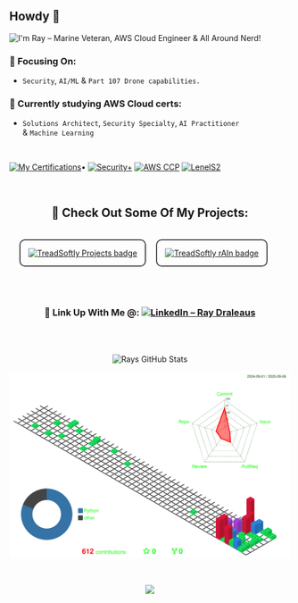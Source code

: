 ## Howdy 🤙

![I'm Ray – Marine Veteran, AWS Cloud Engineer & All Around Nerd!](https://readme-typing-svg.demolab.com/?font=Fira+Code&weight=700&size=25&pause=5500&color=00b304&center=true&vCenter=true&width=1050&height=90&lines=I%27m+Ray+%E2%80%93+Marine+Veteran,+AWS+Cloud+Engineer+%26+All+Around+Nerd!)


### 🧐 Focusing On:
- `Security`,&nbsp;`AI/ML` &&nbsp;`Part 107 Drone capabilities.`<br>

### 📖 Currently studying AWS Cloud certs:<br>
 - `Solutions Architect`,&nbsp;`Security Specialty`,&nbsp;`AI Practitioner` &&nbsp;`Machine Learning`<br>

<br>

[![My Certifications](https://svg-banners.vercel.app/api?type=luminance&text1=My%20Certifications&width=125&height=30)](https://github.com/TreadSoftly/Projects)• [![Security+](https://gradgen.boris.sh/badge/Security%2B/Certified?gradient=ff0059,ff0000&style=for-the-badge)](https://www.comptia.org/certifications/security)
[![AWS CCP](https://gradgen.boris.sh/badge/AWS/Cloud%20Practitioner?gradient=ff9900,ff5e00&style=for-the-badge)](https://aws.amazon.com/certification/certified-cloud-practitioner/)
[![LenelS2](https://gradgen.boris.sh/badge/LenelS2/Access%20Control%20NVR?gradient=0072ce,00e0ff&style=for-the-badge)](https://www.lenels2.com/)

<br>

<div align="center">

## 🧰 Check Out Some Of My Projects:

<table style="border-collapse:separate;border-spacing:18px;">
  <tr>
    <td align="center" style="border:2px solid #444;border-radius:10px;padding:14px;">
      <a href="https://github.com/TreadSoftly/Projects">
        <img src="https://readme-typing-svg.demolab.com/?font=Orbitron&weight=700&size=28&pause=800&color=800300&center=true&vCenter=true&width=380&height=45&lines=TreadSoftly%2FProjects;Click+To+Open" alt="TreadSoftly Projects badge">
      </a>
    </td>
    <td align="center" style="border:2px solid #444;border-radius:10px;padding:14px;">
      <a href="https://github.com/TreadSoftly/AWS/tree/main/projects/drone-vision">
        <img src="https://readme-typing-svg.demolab.com/?font=Orbitron&weight=700&size=28&pause=800&color=e67e00&center=true&vCenter=true&width=380&height=45&lines=TreadSoftly%2FrAIn;Check+It+Out" alt="TreadSoftly rAIn badge">
      </a>
    </td>
  </tr>
</table>

</div>

<br>

<div align="center">

### 🔗 Link Up With Me @: [![LinkedIn – Ray Draleaus](https://img.shields.io/badge/LinkedIn-Ray%20Draleaus-0A66C2?style=flat-square&logo=linkedin&logoColor=white)](https://www.linkedin.com/in/raydraleaus/)

<br>

<br>

<div align="center">

![Rays GitHub Stats](https://github-readme-stats.vercel.app/api?username=Dr4gnf1y&show_icons=true&theme=shadow_red)

</div>



<p align="center">
  <picture>
    <source media="(prefers-color-scheme: dark)"  srcset="https://raw.githubusercontent.com/Dr4gnf1y/Dr4gnf1y/output-3d-contrib/night.svg" />
    <source media="(prefers-color-scheme: light)" srcset="https://raw.githubusercontent.com/Dr4gnf1y/Dr4gnf1y/output-3d-contrib/day.svg" />
    <img alt="GitHub contribution graph in 3‑D" src="https://raw.githubusercontent.com/Dr4gnf1y/Dr4gnf1y/output-3d-contrib/day.svg" />
  </picture>
</p>

<br>

![](./profile-3d-contrib/profile-night-rainbow.svg)








